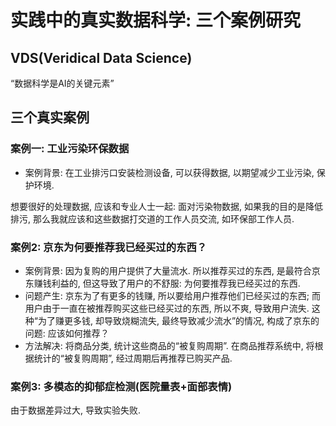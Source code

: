 # 实践中的真实数据科学: 三个案例研究

## VDS(Veridical Data Science)

“数据科学是AI的关键元素”


## 三个真实案例

### 案例一: 工业污染环保数据

- 案例背景: 在工业排污口安装检测设备, 可以获得数据, 以期望减少工业污染, 保护环境.

想要很好的处理数据, 应该和专业人士一起: 面对污染物数据, 如果我的目的是降低排污, 那么我就应该和这些数据打交道的工作人员交流, 如环保部工作人员.

### 案例2: 京东为何要推荐我已经买过的东西？

- 案例背景: 因为复购的用户提供了大量流水. 所以推荐买过的东西, 是最符合京东赚钱利益的, 但这导致了用户的不舒服: 为何要推荐我已经买过的东西.
- 问题产生: 京东为了有更多的钱赚, 所以要给用户推荐他们已经买过的东西; 而用户由于一直在被推荐购买这些已经买过的东西, 所以不爽, 导致用户流失. 这种“为了赚更多钱, 却导致烧糊流失, 最终导致减少流水”的情况, 构成了京东的问题: 应该如何推荐？
- 方法解决: 将商品分类, 统计这些商品的“被复购周期”. 在商品推荐系统中, 将根据统计的“被复购周期”, 经过周期后再推荐已购买产品.

### 案例3: 多模态的抑郁症检测(医院量表+面部表情)

由于数据差异过大, 导致实验失败.

